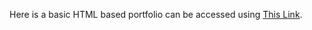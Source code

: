 Here is a basic HTML based portfolio can be accessed using <a href="https://jitmishra.github.io/basicportfolio/">This Link</a>.
